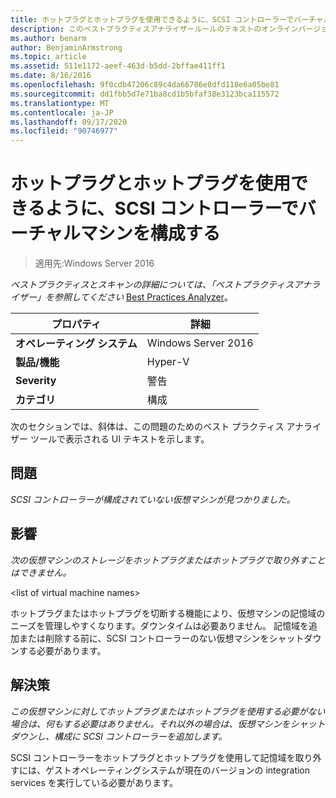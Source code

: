 ```yaml
---
title: ホットプラグとホットプラグを使用できるように、SCSI コントローラーでバーチャルマシンを構成する
description: このベストプラクティスアナライザールールのテキストのオンラインバージョン。
ms.author: benarm
author: BenjaminArmstrong
ms.topic: article
ms.assetid: 511e1172-aeef-463d-b5dd-2bffae411ff1
ms.date: 8/16/2016
ms.openlocfilehash: 9f0cdb47206c89c4da66786e8dfd118e6a05be81
ms.sourcegitcommit: dd1fbb5d7e71ba8cd1b5bfaf38e3123bca115572
ms.translationtype: MT
ms.contentlocale: ja-JP
ms.lasthandoff: 09/17/2020
ms.locfileid: "90746977"
---
```

# <a name="configure-a-virtual-machine-with-a-scsi-controller-to-be-able-to-hot-plug-and-hot-unplug-storage"></a>ホットプラグとホットプラグを使用できるように、SCSI コントローラーでバーチャルマシンを構成する

>適用先:Windows Server 2016



*ベストプラクティスとスキャンの詳細については、「ベストプラクティスアナライザー」を参照してください* [Best Practices Analyzer](https://go.microsoft.com/fwlink/?LinkId=122786)。

|プロパティ|詳細|
|-|-|
|**オペレーティング システム**|Windows Server 2016|
|**製品/機能**|Hyper-V|
|**Severity**|警告|
|**カテゴリ**|構成|

次のセクションでは、斜体は、この問題のためのベスト プラクティス アナライザー ツールで表示される UI テキストを示します。

## <a name="issue"></a>問題

*SCSI コントローラーが構成されていない仮想マシンが見つかりました。*

## <a name="impact"></a>影響

*次の仮想マシンのストレージをホットプラグまたはホットプラグで取り外すことはできません。*

\<list of virtual machine names>

ホットプラグまたはホットプラグを切断する機能により、仮想マシンの記憶域のニーズを管理しやすくなります。ダウンタイムは必要ありません。 記憶域を追加または削除する前に、SCSI コントローラーのない仮想マシンをシャットダウンする必要があります。

## <a name="resolution"></a>解決策

*この仮想マシンに対してホットプラグまたはホットプラグを使用する必要がない場合は、何もする必要はありません。それ以外の場合は、仮想マシンをシャットダウンし、構成に SCSI コントローラーを追加します。*

SCSI コントローラーをホットプラグとホットプラグを使用して記憶域を取り外すには、ゲストオペレーティングシステムが現在のバージョンの integration services を実行している必要があります。



